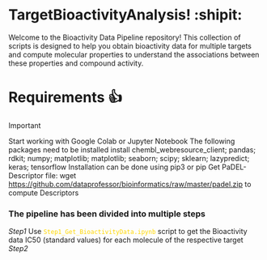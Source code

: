 # TargetBioactivityAnalysis! :shipit:
Welcome to the Bioactivity Data Pipeline repository! This collection of scripts is designed to help you obtain bioactivity data for multiple targets and compute molecular properties to understand the associations between these properties and compound activity.

# Requirements :+1:
> [!IMPORTANT]
> Start working with Google Colab or Jupyter Notebook
> The following packages need to be installed
> install chembl_webresource_client; pandas; rdkit; numpy; matplotlib; matplotlib; seaborn; scipy; sklearn; lazypredict; keras; tensorflow
> Installation can be done using pip3 or pip <libraryname>
> Get PaDEL-Descriptor file: wget https://github.com/dataprofessor/bioinformatics/raw/master/padel.zip to compute Descriptors

### The pipeline has been divided into multiple steps
*Step1* Use <code style="color: gold">Step1_Get_BioactivityData.ipynb</code> script to get the Bioactivity data IC50 (standard values) for each molecule of the respective target
*Step2* 
